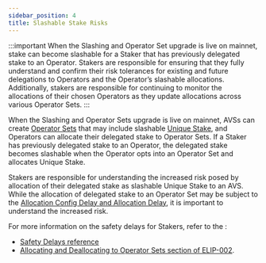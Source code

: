 ```yaml
---
sidebar_position: 4
title: Slashable Stake Risks
---
```


:::important
When the Slashing and Operator Set upgrade is live on mainnet, stake can become slashable for a Staker that has previously 
delegated stake to an Operator. Stakers are responsible for ensuring that they fully understand and confirm their risk tolerances 
for existing and future delegations to Operators and the Operator’s slashable allocations. Additionally, stakers are responsible 
for continuing to monitor the allocations of their chosen Operators as they update allocations across various Operator Sets.
:::

When the Slashing and Operator Sets upgrade is live on mainnet, AVSs can create [Operator Sets](../operator-sets/operator-sets-concept) that may include slashable 
[Unique Stake](unique-stake.md), and Operators can allocate their delegated stake to Operator Sets. If a Staker has previously delegated stake 
to an Operator, the delegated stake becomes slashable when the Operator opts into an Operator Set and allocates Unique Stake.

Stakers are responsible for understanding the increased risk posed by allocation of their delegated stake as slashable 
Unique Stake to an AVS. While the allocation of delegated stake to an Operator Set may be subject to the [Allocation Config 
Delay and Allocation Delay](../../reference/safety-delays-reference.md), it is important to understand the increased risk.

For more information on the safety delays for Stakers, refer to the :
* [Safety Delays reference](../../reference/safety-delays-reference.md)
* [Allocating and Deallocating to Operator Sets section of ELIP-002](https://github.com/eigenfoundation/ELIPs/blob/main/ELIPs/ELIP-002.md#unique-stake-allocation--deallocation).
